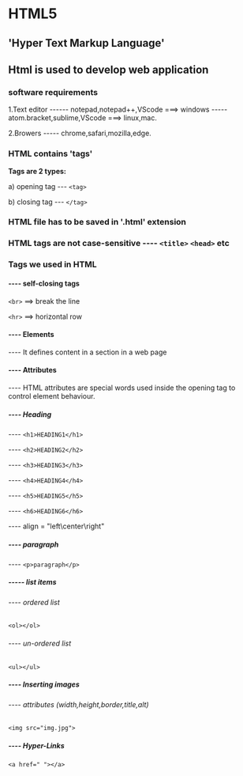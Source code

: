 # HTML5

## 'Hyper Text Markup Language'

## Html is used to develop web application

### software requirements

1.Text editor   ------ notepad,notepad++,VScode ===> windows
        ----- atom.bracket,sublime,VScode ===> linux,mac.

2.Browers   ----- chrome,safari,mozilla,edge.

### HTML contains 'tags'

**Tags are 2 types:**

a) opening tag  --- ```<tag>```

b) closing tag  --- ```</tag>```

### HTML file has to be saved in '.html' extension

### HTML tags are not case-sensitive   ---- ```<title>```  ```<head>``` etc

### Tags we used in HTML

#### ---- self-closing tags

```<br>```  ==> break the line

```<hr>```  ==> horizontal row

#### ---- Elements

 ---- It defines content in a section in a web page

#### ---- Attributes

 ---- HTML attributes are special words used inside the opening tag to control element behaviour.

##### ---- Heading

 ---- ```<h1>HEADING1</h1>```

 ---- ```<h2>HEADING2</h2>```

 ---- ```<h3>HEADING3</h3>```

 ---- ```<h4>HEADING4</h4>```

 ---- ```<h5>HEADING5</h5>```
 
 ---- ```<h6>HEADING6</h6>```

 ---- align = "left\center\right"

##### ---- paragraph

---- ```<p>paragraph</p>```

##### ----- list items

###### ---- ordered list

```<ol></ol>```

###### ---- un-ordered list

```<ul></ul>```

##### ---- Inserting images

###### ---- attributes (width,height,border,title,alt)

```<img src="img.jpg">```

##### ---- Hyper-Links

```<a href=" "></a>```
